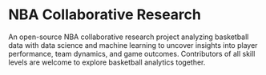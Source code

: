 # NBA Collaborative Research

An open-source NBA collaborative research project analyzing basketball data with data science and machine learning to uncover insights into player performance, team dynamics, and game outcomes. Contributors of all skill levels are welcome to explore basketball analytics together.
